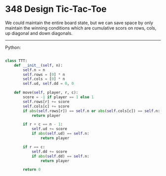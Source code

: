 # 348 Design Tic-Tac-Toe

We could maintain the entire board state, but we can save space by only
maintain the winning conditions which are cumulative scors on rows, cols, up
diagonal and down diagonals.

---

Python:

```python

class TTT:
    def __init__(self, n):
        self.n = n
        self.rows = [0] * n
        self.cols = [0] * n
        self.ud, self.dd = 0, 0

    def move(self, player, r, c):
        score = -1 if player == 1 else 1
        self.rows[r] += score
        self.cols[c] += score
        if abs(self.rows[r]) == self.n or abs(self.cols[c]) == self.n:
            return player

        if r + c == n - 1:
            self.ud += score
            if abs(self.ud) == self.n:
                return player

        if r == c:
            self.dd += score
            if abs(self.dd) == self.n:
                return player

        return 0
```
